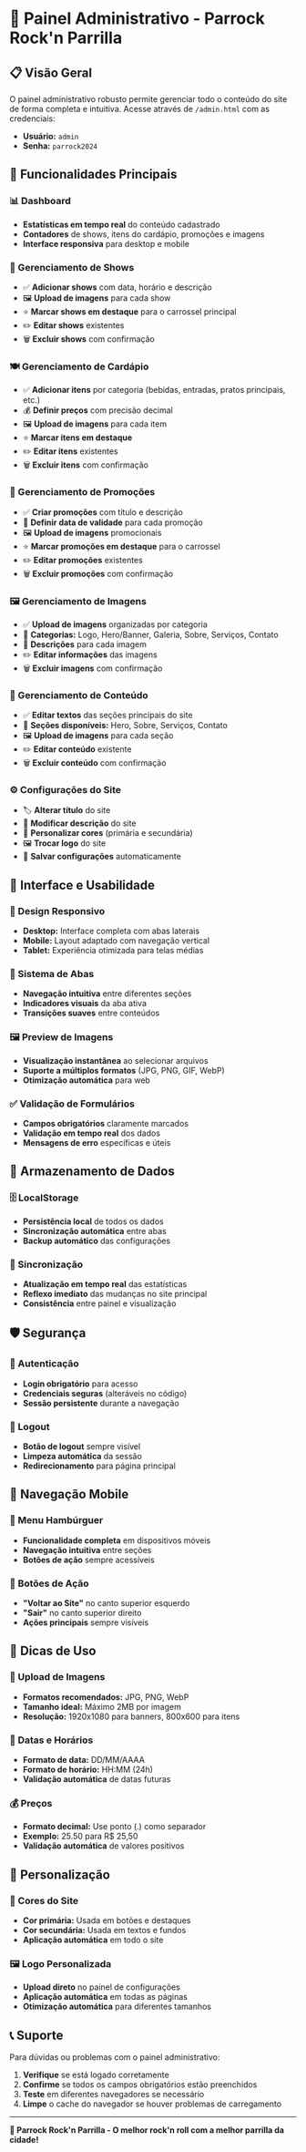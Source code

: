 # 🎸 Painel Administrativo - Parrock Rock'n Parrilla

## 📋 Visão Geral

O painel administrativo robusto permite gerenciar todo o conteúdo do site de forma completa e intuitiva. Acesse através de `/admin.html` com as credenciais:
- **Usuário:** `admin`
- **Senha:** `parrock2024`

## 🚀 Funcionalidades Principais

### 📊 Dashboard
- **Estatísticas em tempo real** do conteúdo cadastrado
- **Contadores** de shows, itens do cardápio, promoções e imagens
- **Interface responsiva** para desktop e mobile

### 🎵 Gerenciamento de Shows
- ✅ **Adicionar shows** com data, horário e descrição
- 🖼️ **Upload de imagens** para cada show
- ⭐ **Marcar shows em destaque** para o carrossel principal
- ✏️ **Editar shows** existentes
- 🗑️ **Excluir shows** com confirmação

### 🍽️ Gerenciamento de Cardápio
- ✅ **Adicionar itens** por categoria (bebidas, entradas, pratos principais, etc.)
- 💰 **Definir preços** com precisão decimal
- 🖼️ **Upload de imagens** para cada item
- ⭐ **Marcar itens em destaque**
- ✏️ **Editar itens** existentes
- 🗑️ **Excluir itens** com confirmação

### 🎯 Gerenciamento de Promoções
- ✅ **Criar promoções** com título e descrição
- 📅 **Definir data de validade** para cada promoção
- 🖼️ **Upload de imagens** promocionais
- ⭐ **Marcar promoções em destaque** para o carrossel
- ✏️ **Editar promoções** existentes
- 🗑️ **Excluir promoções** com confirmação

### 🖼️ Gerenciamento de Imagens
- ✅ **Upload de imagens** organizadas por categoria
- 📂 **Categorias:** Logo, Hero/Banner, Galeria, Sobre, Serviços, Contato
- 📝 **Descrições** para cada imagem
- ✏️ **Editar informações** das imagens
- 🗑️ **Excluir imagens** com confirmação

### 📝 Gerenciamento de Conteúdo
- ✅ **Editar textos** das seções principais do site
- 🎯 **Seções disponíveis:** Hero, Sobre, Serviços, Contato
- 🖼️ **Upload de imagens** para cada seção
- ✏️ **Editar conteúdo** existente
- 🗑️ **Excluir conteúdo** com confirmação

### ⚙️ Configurações do Site
- 🏷️ **Alterar título** do site
- 📄 **Modificar descrição** do site
- 🎨 **Personalizar cores** (primária e secundária)
- 🖼️ **Trocar logo** do site
- 💾 **Salvar configurações** automaticamente

## 🎨 Interface e Usabilidade

### 📱 Design Responsivo
- **Desktop:** Interface completa com abas laterais
- **Mobile:** Layout adaptado com navegação vertical
- **Tablet:** Experiência otimizada para telas médias

### 🎯 Sistema de Abas
- **Navegação intuitiva** entre diferentes seções
- **Indicadores visuais** da aba ativa
- **Transições suaves** entre conteúdos

### 🖼️ Preview de Imagens
- **Visualização instantânea** ao selecionar arquivos
- **Suporte a múltiplos formatos** (JPG, PNG, GIF, WebP)
- **Otimização automática** para web

### ✅ Validação de Formulários
- **Campos obrigatórios** claramente marcados
- **Validação em tempo real** dos dados
- **Mensagens de erro** específicas e úteis

## 💾 Armazenamento de Dados

### 🗄️ LocalStorage
- **Persistência local** de todos os dados
- **Sincronização automática** entre abas
- **Backup automático** das configurações

### 🔄 Sincronização
- **Atualização em tempo real** das estatísticas
- **Reflexo imediato** das mudanças no site principal
- **Consistência** entre painel e visualização

## 🛡️ Segurança

### 🔐 Autenticação
- **Login obrigatório** para acesso
- **Credenciais seguras** (alteráveis no código)
- **Sessão persistente** durante a navegação

### 🚪 Logout
- **Botão de logout** sempre visível
- **Limpeza automática** da sessão
- **Redirecionamento** para página principal

## 📱 Navegação Mobile

### 🍔 Menu Hambúrguer
- **Funcionalidade completa** em dispositivos móveis
- **Navegação intuitiva** entre seções
- **Botões de ação** sempre acessíveis

### 📲 Botões de Ação
- **"Voltar ao Site"** no canto superior esquerdo
- **"Sair"** no canto superior direito
- **Ações principais** sempre visíveis

## 🎯 Dicas de Uso

### 📸 Upload de Imagens
- **Formatos recomendados:** JPG, PNG, WebP
- **Tamanho ideal:** Máximo 2MB por imagem
- **Resolução:** 1920x1080 para banners, 800x600 para itens

### 📅 Datas e Horários
- **Formato de data:** DD/MM/AAAA
- **Formato de horário:** HH:MM (24h)
- **Validação automática** de datas futuras

### 💰 Preços
- **Formato decimal:** Use ponto (.) como separador
- **Exemplo:** 25.50 para R$ 25,50
- **Validação automática** de valores positivos

## 🔧 Personalização

### 🎨 Cores do Site
- **Cor primária:** Usada em botões e destaques
- **Cor secundária:** Usada em textos e fundos
- **Aplicação automática** em todo o site

### 🖼️ Logo Personalizada
- **Upload direto** no painel de configurações
- **Aplicação automática** em todas as páginas
- **Otimização automática** para diferentes tamanhos

## 📞 Suporte

Para dúvidas ou problemas com o painel administrativo:
1. **Verifique** se está logado corretamente
2. **Confirme** se todos os campos obrigatórios estão preenchidos
3. **Teste** em diferentes navegadores se necessário
4. **Limpe** o cache do navegador se houver problemas de carregamento

---

**🎸 Parrock Rock'n Parrilla - O melhor rock'n roll com a melhor parrilla da cidade!**

